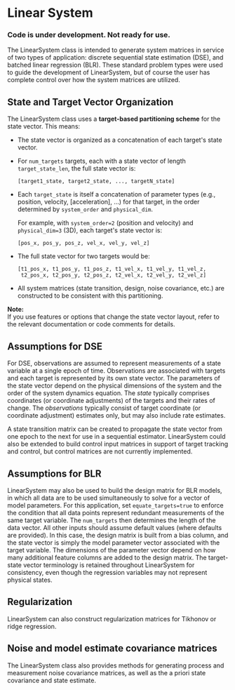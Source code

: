 # Linear System 

### Code is under development. Not ready for use. 

The LinearSystem class is intended to generate system matrices in service of two types of application: discrete sequential state estimation (DSE), and batched linear regression (BLR). These standard problem types were used to guide the development of LinearSystem, but of course the user has complete control over how the system matrices are utilized. 

## State and Target Vector Organization

The LinearSystem class uses a **target-based partitioning scheme** for the state vector. This means:

- The state vector is organized as a concatenation of each target's state vector.
- For `num_targets` targets, each with a state vector of length `target_state_len`, the full state vector is:

  ```
  [target1_state, target2_state, ..., targetN_state]
  ```

- Each `target_state` is itself a concatenation of parameter types (e.g., position, velocity, [acceleration], ...) for that target, in the order determined by `system_order` and `physical_dim`.

  For example, with `system_order=2` (position and velocity) and `physical_dim=3` (3D), each target's state vector is:

  ```
  [pos_x, pos_y, pos_z, vel_x, vel_y, vel_z]
  ```

- The full state vector for two targets would be:

  ```
  [t1_pos_x, t1_pos_y, t1_pos_z, t1_vel_x, t1_vel_y, t1_vel_z,
   t2_pos_x, t2_pos_y, t2_pos_z, t2_vel_x, t2_vel_y, t2_vel_z]
  ```

- All system matrices (state transition, design, noise covariance, etc.) are constructed to be consistent with this partitioning.

**Note:**  
If you use features or options that change the state vector layout, refer to the relevant documentation or code comments for details.

## Assumptions for DSE
For DSE, observations are assumed to represent measurements of a state variable at a single epoch of time. Observations are associated with targets and each 
target is represented by its own state vector. The parameters of the state
vector depend on the physical dimensions of the system and the order of the 
system dynamics equation. The *state* typically comprises coordinates (or coordinate adjustments) of the targets and their rates of change. The *observations* typically consist of target coordinate (or coordinate adjustment) estimates only, but may also include rate estimates. 

A state transition matrix can be created to propagate the state vector 
from one epoch to the next for use in a sequential estimator. LinearSystem could also be extended to build control input matrices in support of target tracking and control, but control matrices are not currently implemented.

## Assumptions for BLR
LinearSystem may also be used to build the design matrix for BLR models, in 
which all data are to be used simultaneously to solve for a vector of model parameters. 
For this application, set `equate_targets=true` to enforce the condition that all 
data points represent redundant measurements of the same target variable. 
The `num_targets` then determines the length of the data vector. All other 
inputs should assume default values (where defaults are provided). In this case, the design matrix is built from a bias column, and the state vector is simply the model parameter vector associated with the target variable. The dimensions of the parameter vector depend on how many additional feature columns are added to the design matrix. The target-state vector terminology is retained throughout LinearSystem for consistency, even though the regression 
variables may not represent physical states. 

## Regularization
LinearSystem can also construct regularization matrices for Tikhonov or ridge regression. 

## Noise and model estimate covariance matrices 
The LinearSystem class also provides methods for generating process and measurement noise covariance matrices, as well as the a priori state covariance and state estimate.




